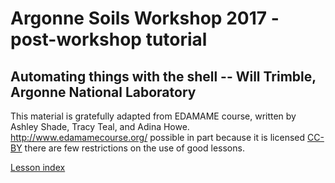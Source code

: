 # Argonne Soils Workshop 2017 - post-workshop tutorial

## Automating things with the shell -- Will Trimble, Argonne National Laboratory

This material is gratefully adapted from EDAMAME course, written by Ashley Shade, Tracy Teal, and Adina Howe.
http://www.edamamecourse.org/
possible in part because it is licensed [CC-BY](https://github.com/swcarpentry/shell-novice/blob/gh-pages/LICENSE.md) there are few restrictions on the use of good lessons.

[Lesson index](lectureOverview_ShellCloud.md)
